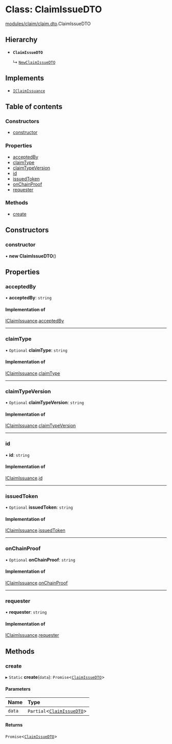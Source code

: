 # Class: ClaimIssueDTO

[modules/claim/claim.dto](../modules/modules_claim_claim_dto.md).ClaimIssueDTO

## Hierarchy

- **`ClaimIssueDTO`**

  ↳ [`NewClaimIssueDTO`](modules_claim_claim_dto.NewClaimIssueDTO.md)

## Implements

- [`IClaimIssuance`](../interfaces/modules_claim_claim_types.IClaimIssuance.md)

## Table of contents

### Constructors

- [constructor](modules_claim_claim_dto.ClaimIssueDTO.md#constructor)

### Properties

- [acceptedBy](modules_claim_claim_dto.ClaimIssueDTO.md#acceptedby)
- [claimType](modules_claim_claim_dto.ClaimIssueDTO.md#claimtype)
- [claimTypeVersion](modules_claim_claim_dto.ClaimIssueDTO.md#claimtypeversion)
- [id](modules_claim_claim_dto.ClaimIssueDTO.md#id)
- [issuedToken](modules_claim_claim_dto.ClaimIssueDTO.md#issuedtoken)
- [onChainProof](modules_claim_claim_dto.ClaimIssueDTO.md#onchainproof)
- [requester](modules_claim_claim_dto.ClaimIssueDTO.md#requester)

### Methods

- [create](modules_claim_claim_dto.ClaimIssueDTO.md#create)

## Constructors

### constructor

• **new ClaimIssueDTO**()

## Properties

### acceptedBy

• **acceptedBy**: `string`

#### Implementation of

[IClaimIssuance](../interfaces/modules_claim_claim_types.IClaimIssuance.md).[acceptedBy](../interfaces/modules_claim_claim_types.IClaimIssuance.md#acceptedby)

___

### claimType

• `Optional` **claimType**: `string`

#### Implementation of

[IClaimIssuance](../interfaces/modules_claim_claim_types.IClaimIssuance.md).[claimType](../interfaces/modules_claim_claim_types.IClaimIssuance.md#claimtype)

___

### claimTypeVersion

• `Optional` **claimTypeVersion**: `string`

#### Implementation of

[IClaimIssuance](../interfaces/modules_claim_claim_types.IClaimIssuance.md).[claimTypeVersion](../interfaces/modules_claim_claim_types.IClaimIssuance.md#claimtypeversion)

___

### id

• **id**: `string`

#### Implementation of

[IClaimIssuance](../interfaces/modules_claim_claim_types.IClaimIssuance.md).[id](../interfaces/modules_claim_claim_types.IClaimIssuance.md#id)

___

### issuedToken

• `Optional` **issuedToken**: `string`

#### Implementation of

[IClaimIssuance](../interfaces/modules_claim_claim_types.IClaimIssuance.md).[issuedToken](../interfaces/modules_claim_claim_types.IClaimIssuance.md#issuedtoken)

___

### onChainProof

• `Optional` **onChainProof**: `string`

#### Implementation of

[IClaimIssuance](../interfaces/modules_claim_claim_types.IClaimIssuance.md).[onChainProof](../interfaces/modules_claim_claim_types.IClaimIssuance.md#onchainproof)

___

### requester

• **requester**: `string`

#### Implementation of

[IClaimIssuance](../interfaces/modules_claim_claim_types.IClaimIssuance.md).[requester](../interfaces/modules_claim_claim_types.IClaimIssuance.md#requester)

## Methods

### create

▸ `Static` **create**(`data`): `Promise`<[`ClaimIssueDTO`](modules_claim_claim_dto.ClaimIssueDTO.md)\>

#### Parameters

| Name | Type |
| :------ | :------ |
| `data` | `Partial`<[`ClaimIssueDTO`](modules_claim_claim_dto.ClaimIssueDTO.md)\> |

#### Returns

`Promise`<[`ClaimIssueDTO`](modules_claim_claim_dto.ClaimIssueDTO.md)\>
